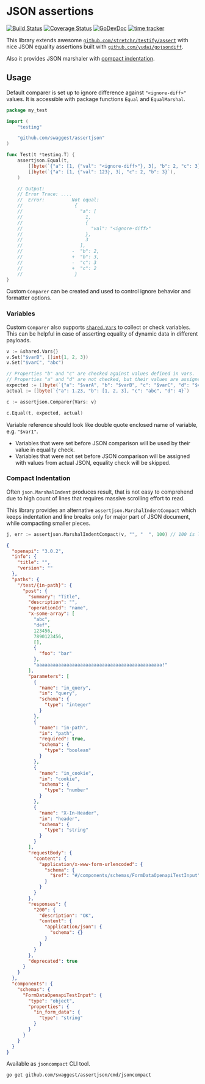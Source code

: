 # JSON assertions

[![Build Status](https://github.com/swaggest/assertjson/workflows/test-unit/badge.svg)](https://github.com/swaggest/assertjson/actions?query=branch%3Amaster+workflow%3Atest-unit)
[![Coverage Status](https://codecov.io/gh/swaggest/assertjson/branch/master/graph/badge.svg)](https://codecov.io/gh/swaggest/assertjson)
[![GoDevDoc](https://img.shields.io/badge/dev-doc-00ADD8?logo=go)](https://pkg.go.dev/github.com/swaggest/assertjson)
[![time tracker](https://wakatime.com/badge/github/swaggest/assertjson.svg)](https://wakatime.com/badge/github/swaggest/assertjson)

This library extends
awesome [`github.com/stretchr/testify/assert`](https://godoc.org/github.com/stretchr/testify/assert)
with nice JSON equality assertions built with [`github.com/yudai/gojsondiff`](https://github.com/yudai/gojsondiff).

Also it provides JSON marshaler with [compact indentation](#compact-indentation).

## Usage

Default comparer is set up to ignore difference against `"<ignore-diff>"` values. It is accessible with package
functions `Equal` and `EqualMarshal`.

```go
package my_test

import (
	"testing"

	"github.com/swaggest/assertjson"
)

func Test(t *testing.T) {
	assertjson.Equal(t,
		[]byte(`{"a": [1, {"val": "<ignore-diff>"}, 3], "b": 2, "c": 3}`),
		[]byte(`{"a": [1, {"val": 123}, 3], "c": 2, "b": 3}`),
	)

	// Output:
	// Error Trace:	....
	//	Error:      	Not equal:
	//	            	 {
	//	            	   "a": [
	//	            	     1,
	//	            	     {
	//	            	       "val": "<ignore-diff>"
	//	            	     },
	//	            	     3
	//	            	   ],
	//	            	-  "b": 2,
	//	            	+  "b": 3,
	//	            	-  "c": 3
	//	            	+  "c": 2
	//	            	 }
}

```

Custom `Comparer` can be created and used to control ignore behavior and formatter options.

### Variables

Custom `Comparer` also supports [`shared.Vars`](https://pkg.go.dev/github.com/bool64/shared#Vars) to collect or check
variables. This can be helpful in case of asserting equality of dynamic data in different payloads.

```go
v := &shared.Vars{}
v.Set("$varB", []int{1, 2, 3})
v.Set("$varC", "abc")

// Properties "b" and "c" are checked against values defined in vars.
// Properties "a" and "d" are not checked, but their values are assigned to missing vars.
expected := []byte(`{"a": "$varA", "b": "$varB", "c": "$varC", "d": "$varD"}`)
actual := []byte(`{"a": 1.23, "b": [1, 2, 3], "c": "abc", "d": 4}`)

c := assertjson.Comparer{Vars: v}

c.Equal(t, expected, actual)
```

Variable reference should look like double quote enclosed name of variable, e.g. `"$var1"`.

* Variables that were set before JSON comparison will be used by their value in equality check.
* Variables that were not set before JSON comparison will be assigned with values from actual JSON, equality check will
  be skipped.

### Compact Indentation

Often `json.MarshalIndent` produces result, that is not easy to comprehend due to high count of lines that requires
massive scrolling effort to read.

This library provides an alternative `assertjson.MarshalIndentCompact` which keeps indentation and line breaks only for
major part of JSON document, while compacting smaller pieces.

```go
j, err := assertjson.MarshalIndentCompact(v, "", "  ", 100) // 100 is line width limit.
```

```json
{
  "openapi": "3.0.2",
  "info": {
    "title": "",
    "version": ""
  },
  "paths": {
    "/test/{in-path}": {
      "post": {
        "summary": "Title",
        "description": "",
        "operationId": "name",
        "x-some-array": [
          "abc",
          "def",
          123456,
          7890123456,
          [],
          {
            "foo": "bar"
          },
          "aaaaaaaaaaaaaaaaaaaaaaaaaaaaaaaaaaaaaaaaaaaaaa!"
        ],
        "parameters": [
          {
            "name": "in_query",
            "in": "query",
            "schema": {
              "type": "integer"
            }
          },
          {
            "name": "in-path",
            "in": "path",
            "required": true,
            "schema": {
              "type": "boolean"
            }
          },
          {
            "name": "in_cookie",
            "in": "cookie",
            "schema": {
              "type": "number"
            }
          },
          {
            "name": "X-In-Header",
            "in": "header",
            "schema": {
              "type": "string"
            }
          }
        ],
        "requestBody": {
          "content": {
            "application/x-www-form-urlencoded": {
              "schema": {
                "$ref": "#/components/schemas/FormDataOpenapiTestInput"
              }
            }
          }
        },
        "responses": {
          "200": {
            "description": "OK",
            "content": {
              "application/json": {
                "schema": {}
              }
            }
          }
        },
        "deprecated": true
      }
    }
  },
  "components": {
    "schemas": {
      "FormDataOpenapiTestInput": {
        "type": "object",
        "properties": {
          "in_form_data": {
            "type": "string"
          }
        }
      }
    }
  }
}
```

Available as `jsoncompact` CLI tool.

```
go get github.com/swaggest/assertjson/cmd/jsoncompact
```